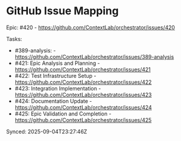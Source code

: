 # GitHub Issue Mapping

Epic: #420 - https://github.com/ContextLab/orchestrator/issues/420

Tasks:
- #389-analysis:  - https://github.com/ContextLab/orchestrator/issues/389-analysis
- #421: Epic Analysis and Planning - https://github.com/ContextLab/orchestrator/issues/421
- #422: Test Infrastructure Setup - https://github.com/ContextLab/orchestrator/issues/422
- #423: Integration Implementation - https://github.com/ContextLab/orchestrator/issues/423
- #424: Documentation Update - https://github.com/ContextLab/orchestrator/issues/424
- #425: Epic Validation and Completion - https://github.com/ContextLab/orchestrator/issues/425

Synced: 2025-09-04T23:27:46Z
